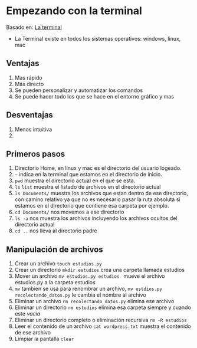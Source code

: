 Empezando con la terminal
=========================

Basado en: [La terminal](https://www.aluracursos.com/blog/empezando-con-la-terminal-manejando-archivos-y-carpetas)

- La Terminal existe en todos los sistemas operativos: windows, linux, mac

## Ventajas

1. Mas rápido
2. Más directo
3. Se pueden personalizar y automatizar los comandos
4. Se puede hacer todo los que se hace en el entorno gráfico y mas


## Desventajas

1. Menos intuitiva
2. 

## Primeros pasos

1. Directorio Home, en linux y mac es el directorio del usuario logeado.
2. `~` indica en la terminal que estamos en el directorio de inicio.
3. `pwd` muestra el directorio actual en el que se esta.
4. `ls` `list` muestra el listado de archivos en el directorio actual
5. `ls Documents/` muestra los archivos que estan dentro de ese directorio, con camino relativo ya que no es necesario pasar la ruta absoluta si estamos en el directorio que contiene esa carpeta por ejemplo.
6. `cd Documents/` nos movemos a ese directorio
7. `ls -a` nos muestra los archivos incluyendo los archivos ocultos del directorio actual
8. `cd ..` nos lleva al directorio padre

## Manipulación de archivos

1. Crear un archivo `touch estudios.py`
2. Crear un directorio `mkdir estudios` crea una carpeta llamada estudios
3. Mover un archivo `mv estudios.py estudios ` mueve el archivo estudios.py a la carpeta estudios
4. `mv` tambien se usa para renombrar un archivo, `mv estdios.py recolectando_datos.py` le cambia el nombre al archivo
5. Eliminar un archivo `rm recolectando_datos.py` elimina ese archivo
6. Eliminar un directorio `rm estudios` elimina esa carpeta siempre y cuando este *vacia*
7. Eliminar un directorio completo o eliminación recursiva `rm -R estudios`
8. Leer el contenido de un archivo `cat wordpress.txt` muestra el contenido de ese archivo
9. Limpiar la pantalla `clear`
